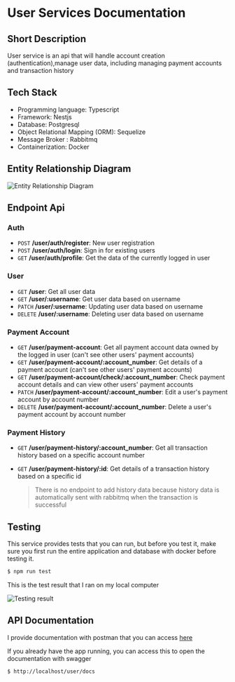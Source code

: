 # User Services Documentation

## Short Description

User service is an api that will handle account creation (authentication),manage user data, including managing payment accounts and transaction history

## Tech Stack

- Programming language: Typescript
- Framework: Nestjs
- Database: Postgresql
- Object Relational Mapping (ORM): Sequelize
- Message Broker : Rabbitmq
- Containerization: Docker

## Entity Relationship Diagram

![Entity Relationship Diagram](https://ik.imagekit.io/sarrahmanme/Screenshot%202024-05-11%20at%2014.28.34.png?updatedAt=1715412537452)

## Endpoint Api

### Auth

- `POST` **/user/auth/register**: New user registration
- `POST` **/user/auth/login**: Sign in for existing users
- `GET` **/user/auth/profile**: Get the data of the currently logged in user

### User

- `GET` **/user**: Get all user data
- `GET` **/user/:username**: Get user data based on username
- `PATCH` **/user/:username**: Updating user data based on username
- `DELETE` **/user/:username**: Deleting user data based on username

### Payment Account

- `GET` **/user/payment-account**: Get all payment account data owned by the logged in user (can't see other users' payment accounts)
- `GET` **/user/payment-account/:account_number**: Get details of a payment account (can't see other users' payment accounts)
- `GET` **/user/payment-account/check/:account_number**: Check payment account details and can view other users' payment accounts
- `PATCH` **/user/payment-account/:account_number**: Edit a user's payment account by account number
- `DELETE` **/user/payment-account/:account_number**: Delete a user's payment account by account number

### Payment History

- `GET` **/user/payment-history/:account_number**: Get all transaction history based on a specific account number
- `GET` **/user/payment-history/:id**: Get details of a transaction history based on a specific id

  > There is no endpoint to add history data because history data is automatically sent with rabbitmq when the transaction is successful

## Testing

This service provides tests that you can run, but before you test it, make sure you first run the entire application and database with docker before testing it.

```bash
$ npm run test
```

This is the test result that I ran on my local computer

![Testing result](https://ik.imagekit.io/sarrahmanme/Screenshot%202024-05-11%20at%2016.56.50.png?updatedAt=1715421424126)

## API Documentation

I provide documentation with postman that you can access [here](https://documenter.getpostman.com/view/29090922/2sA3JM71wm#fddfb529-e12c-43e9-9f91-41266a768dc9)

If you already have the app running, you can access this to open the documentation with swagger

```bash
$ http://localhost/user/docs
```
